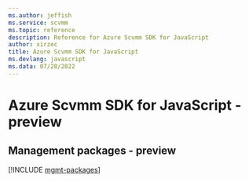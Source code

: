 ```yaml
---
ms.author: jeffish
ms.service: scvmm
ms.topic: reference
description: Reference for Azure Scvmm SDK for JavaScript
author: xirzec
title: Azure Scvmm SDK for JavaScript
ms.devlang: javascript
ms.data: 07/28/2022
---
```

# Azure Scvmm SDK for JavaScript - preview

## Management packages - preview
[!INCLUDE [mgmt-packages](scvmm-mgmt-index.md)]